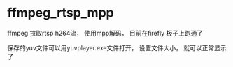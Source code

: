# ffmpeg_rtsp_mpp
ffmpeg 拉取rtsp h264流， 使用mpp解码， 目前在firefly 板子上跑通了

保存的yuv文件可以用yuvplayer.exe文件打开， 设置文件大小， 就可以正常显示了
